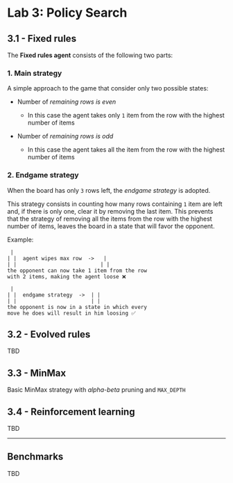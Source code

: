 # Lab 3: Policy Search

## 3.1 - Fixed rules

The **Fixed rules agent** consists of the following two parts:

### 1. Main strategy

A simple approach to the game that consider only two possible states:

- Number of _remaining rows is even_

  - In this case the agent takes only `1` item from the row with the highest number of items

- Number of _remaining rows is odd_
  - In this case the agent takes all the item from the row with the highest number of items

### 2. Endgame strategy

When the board has only `3` rows left, the _endgame strategy_ is adopted.

This strategy consists in counting how many rows containing `1` item are left and, if there is only one, clear it by removing the last item. This prevents that the strategy of removing all the items from the row with the highest number of items, leaves the board in a state that will favor the opponent.

Example:

```text
 |
| |  agent wipes max row  ->   |
| |                           | |
the opponent can now take 1 item from the row
with 2 items, making the agent loose ❌

 |
| |  endgame strategy  ->  | |
| |                        | |
the opponent is now in a state in which every
move he does will result in him loosing ✅
```

## 3.2 - Evolved rules

TBD

## 3.3 - MinMax

Basic MinMax strategy with _alpha-beta_ pruning and `MAX_DEPTH`

## 3.4 - Reinforcement learning

TBD

---

## Benchmarks

TBD
